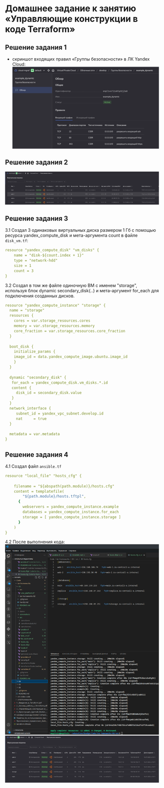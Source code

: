 # Домашнее задание к занятию «Управляющие конструкции в коде Terraform»

## Решение задания 1  
- скриншот входящих правил «Группы безопасности» в ЛК Yandex Cloud: 
  ![task-1](screenshots/task-1.png)  
    
## Решение задания 2  
 ![task-2](screenshots/task-2.png)  

## Решение задания 3  
3.1 Создал 3 одинаковых виртуальных диска размером 1 Гб с помощью ресурса yandex_compute_disk и мета-аргумента count в файле `disk_vm.tf`:  

```yaml
resource "yandex_compute_disk" "vm_disks" {
    name = "disk-${count.index + 1}"
    type = "network-hdd"
    size = 1
    count = 3
}
```  
3.2 Создал в том же файле одиночную ВМ c именем "storage", используя блок dynamic secondary_disk{..} и мета-аргумент for_each для подключения созданных дисков.  

```yaml
resource "yandex_compute_instance" "storage" {
  name = "storage"
  resources {
    cores = var.storage_resources.cores
    memory = var.storage_resources.memory
    core_fraction = var.storage_resources.core_fraction
  }

  boot_disk {
    initialize_params {
    image_id = data.yandex_compute_image.ubuntu.image_id
    }
  }

  dynamic "secondary_disk" {
   for_each = yandex_compute_disk.vm_disks.*.id
   content {
     disk_id = secondary_disk.value
   }
  }
  network_interface {
     subnet_id = yandex_vpc_subnet.develop.id
     nat     = true
  }

  metadata = var.metadata
}
```  

## Решение задания 4  
4.1 Создал файл `ansible.tf`  

```yaml
resource "local_file" "hosts_cfg" {
    
    filename = "${abspath(path.module)}/hosts.cfg"
    content = templatefile(
        "${path.module}/hosts.tftpl",
      {
        webservers = yandex_compute_instance.example
        databases = yandex_compute_instance.for_each
        storage = [ yandex_compute_instance.storage ]
      }
    )
}
```

4.2 После выполнения кода:  
  ![task-4](screenshots/task-4.png)  
  ![task-4-1](screenshots/task-4-1.png) 

